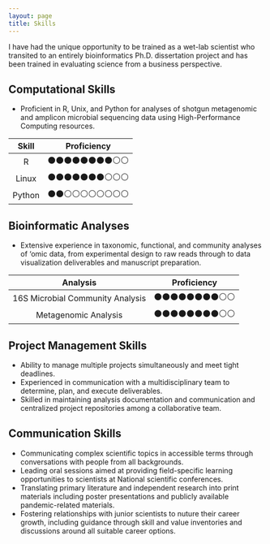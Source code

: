 ```yaml
---
layout: page
title: Skills
---
```


I have had the unique opportunity to be trained as a wet-lab scientist who transited to an entirely bioinformatics Ph.D. dissertation project and has been trained in evaluating science from a business perspective. 

## Computational Skills
- Proficient in R, Unix, and Python for analyses of shotgun metagenomic and amplicon microbial sequencing data using High-Performance Computing resources.

| Skill | Proficiency |
|:----------:|:-----------:|
| R | ⚫⚫⚫⚫⚫⚫⚫⚫⚪⚪|
| Linux | ⚫⚫⚫⚫⚫⚫⚫⚪⚪⚪|
| Python | ⚫⚫⚪⚪⚪⚪⚪⚪⚪⚪|



## Bioinformatic Analyses
- Extensive experience in taxonomic, functional, and community analyses of ‘omic data, from experimental design to raw reads through to data visualization deliverables and manuscript preparation.

| Analysis  | Proficiency |
|:-----------:|:------------:|
| 16S Microbial Community Analysis  | ⚫⚫⚫⚫⚫⚫⚫⚫⚪⚪|
| Metagenomic Analysis  | ⚫⚫⚫⚫⚫⚫⚫⚫⚪⚪|


## Project Management Skills
- Ability to manage multiple projects simultaneously and meet tight deadlines.
- Experienced in communication with a multidisciplinary team to determine, plan, and execute deliverables.
- Skilled in maintaining analysis documentation and communication and centralized project repositories among a collaborative team.


## Communication Skills
- Communicating complex scientific topics in accessible terms through conversations with people from all backgrounds.
- Leading oral sessions aimed at providing field-specific learning opportunities to scientists at National scientific conferences.
- Translating primary literature and independent research into print materials including poster presentations and publicly available pandemic-related materials.
- Fostering relationships with junior scientists to nuture their career growth, including guidance through skill and value inventories and discussions around all suitable career options.



